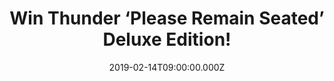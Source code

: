 ---
campaign-uuid: "c-0c565cd4-122f-4ab9-843d-54704747dfd3"
type: "Preview"
category: "Music"
date: "2019-02-14T09:00:00.000Z"
end-date: "2019-03-14T23:59:00.000Z"
disable-form: false
is_promoted: false
has_entry_page: true
title: "Win Thunder ‘Please Remain Seated’ Deluxe Edition!"
competition-description: "<p>In celebration of their 30th anniversary Thunder revisit\
  \ and reinterpret a selection of their finest songs in a way you’ve never heard\
  \ them before. ‘Please Remain Seated’ is the sound of a band taking a strange journey\
  \ into their own music, but also distilling thirty years of playing together in\
  \ order to create something truly compelling, taking in flavours of rock, blues,\
  \ jazz and soul along the way.</p>\r\n<p>We are giving away Thunder ‘Please Remain\
  \ Seated’ Deluxe Edition to one of our lucky members to win and listen this amazing\
  \ compilation of their best songs. Want it? Click below for a chance to win.</p>"
hero-header: "Win Thunder ‘Please Remain Seated’ Deluxe Edition!"
terms-confirmation: "N/A"
banner-img: "https://assets.expresslyapp.com/asset-f857bcce-fa89-43f5-9ebc-8416b56ce82d.jpg"
logo-left-href: "http://club.expressly.io"
logo-left-image: "https://assets.expresslyapp.com/asset-bf61fbf2-c9e5-4ad6-9a2e-7285fd584778.jpg"
logo-left-title: "Expressly Club"
bg-image-hero: "https://assets.expresslyapp.com/asset-ee67d18e-9c4b-480c-b616-a2a71c92bebb.jpg"
bg-image-first: "https://assets.expresslyapp.com/asset-fca6efd0-395d-41b0-9a70-ff595c43c409.jpg"
section1-content: "<p>Since forming in 1989, Thunder have notched up twenty Top Fifty\
  \ singles, 2 gold albums, and cultivated a reputation as consummate live performers.\
  \ Their last album – 2017’s ‘Rip It Up’ – hit number 3 in the UK album charts, giving\
  \ the band their highest chart placing in 22 years. In celebration of their 30th\
  \ anniversary Thunder revisit and reinterpret a selection of their finest songs\
  \ in a way you’ve never heard them before.</p>\r\n<p>‘Please Remain Seated’ is the\
  \ sound of a band taking a strange journey into their own music, but also distilling\
  \ thirty years of playing together in order to create something truly compelling,\
  \ taking in flavours of rock, blues, jazz and soul along the way. Includes the hits\
  \ – ‘She’s So Fine’ and ‘Low Life In High Places’.</p>\r\n<p>Enter the form below\
  \ for a chance to win. Welcome to the delicate sound of Thunder...</p>"
entry-title: "Win Thunder ‘Please Remain Seated’ Deluxe Edition!"
entry-content: "Enter the draw to win Thunder ‘Please Remain Seated’ Deluxe Edition\
  \ by completing the form below before 23:59 on 14th March 2019."
has-winner: false
prize-description: "Thunder ‘Please Remain Seated’ Deluxe Edition."
special-conditions: "Multiple entries are allowed up to one every day.\r\nThis competition\
  \ is also available on: https://aaa.nme.com/competitions/\r\nthunder-please-remain-seated-deluxe-giveaway"
country-restrictions:
- "GB"
---
